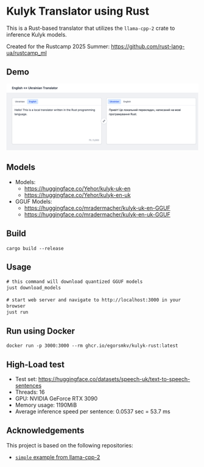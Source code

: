 # Kulyk Translator using Rust

This is a Rust-based translator that utilizes the `llama-cpp-2` crate to inference Kulyk models.

Created for the Rustcamp 2025 Summer: https://github.com/rust-lang-ua/rustcamp_ml

## Demo

<a href="./screenshot.png"><img src="./screenshot.png" width="700px"/></a>

## Models

- Models: 
    - https://huggingface.co/Yehor/kulyk-uk-en
    - https://huggingface.co/Yehor/kulyk-en-uk
- GGUF Models:
    - https://huggingface.co/mradermacher/kulyk-uk-en-GGUF
    - https://huggingface.co/mradermacher/kulyk-en-uk-GGUF

## Build

```shell
cargo build --release
```

## Usage

```shell
# this command will download quantized GGUF models
just download_models

# start web server and navigate to http://localhost:3000 in your browser
just run
```

## Run using Docker

```shell
docker run -p 3000:3000 --rm ghcr.io/egorsmkv/kulyk-rust:latest
```

## High-Load test

- Test set: https://huggingface.co/datasets/speech-uk/text-to-speech-sentences
- Threads: 16
- GPU: NVIDIA GeForce RTX 3090
- Memory usage: 1190MiB
- Average inference speed per sentence: 0.0537 sec = 53.7 ms

## Acknowledgements

This project is based on the following repositories:

- [`simple` example from llama-cpp-2](https://github.com/utilityai/llama-cpp-rs/tree/main/examples/simple)
